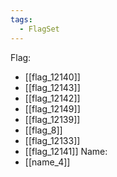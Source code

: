 ```yaml
---
tags:
  - FlagSet
---
```

Flag:
- [[flag_12140]]
- [[flag_12143]]
- [[flag_12142]]
- [[flag_12149]]
- [[flag_12139]]
- [[flag_8]]
- [[flag_12133]]
- [[flag_12141]]
Name:
- [[name_4]]
